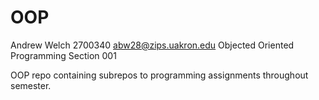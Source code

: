 # OOP
Andrew Welch 
2700340
abw28@zips.uakron.edu
Objected Oriented Programming Section 001

OOP repo containing subrepos to programming assignments throughout semester.
